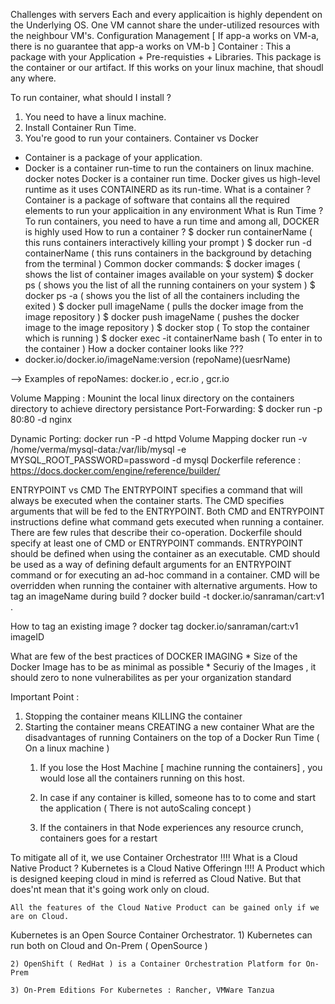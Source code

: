 <!-- docker -->
Challenges with servers
Each and every applicaition is highly dependent on the Underlying OS.
One VM cannot share the under-utilized resources with the neighbour VM's.
Configuration Management [ If app-a works on VM-a, there is no guarantee that app-a works on VM-b ]
Container : This a package with your Application + Pre-requisties + Libraries. This package is the container or our artifact. If this works on your linux machine, that shoudl any where.

To run container, what should I install ?

1) You need to have a linux machine.
2) Install Container Run Time. 
3) You're good to run your containers.
Container vs Docker
* Container is a package of your application.
* Docker is a container run-time to run the containers on linux machine. 
docker notes
Docker is a container run time.
Docker gives us high-level runtime as it uses CONTAINERD as its run-time.
What is a container ?
Container is a package of software that contains all the required elements to run your applicaition in any environment
What is Run Time ?
To run containers, you need to have a run time and among all, DOCKER is highly used
How to run a container ?
$ docker run containerName    ( this runs containers interactively killing your prompt )
$ docker run -d containerName ( this runs containers in the background by detaching from the terminal )
Common docker commands:
$ docker images                      ( shows the list of container images available on your system)
$ docker ps                          ( shows you the list of all the running containers on your system )
$ docker ps -a                       ( shows you the list of all the containers including the exited ) 
$ docker pull imageName              ( pulls the docker image from the image repository )
$ docker push imageName              ( pushes the docker image to the image repository )
$ docker stop                        ( To stop the container which is running ) 
$ docker exec -it containerName bash ( To enter in to the container )
How a docker container looks like ???
* docker.io/docker.io/imageName:version 
(repoName)(uesrName)

--> Examples of repoNames:  docker.io , ecr.io , gcr.io

Volume Mapping :
Mounint the local linux directory on the containers directory to achieve directory persistance
Port-Forwarding:
$ docker run -p 80:80  -d  nginx

Dynamic Porting:
docker run -P  -d httpd
Volume Mapping
docker run -v /home/verma/mysql-data:/var/lib/mysql  -e MYSQL_ROOT_PASSWORD=password -d mysql
Dockerfile reference :
https://docs.docker.com/engine/reference/builder/

ENTRYPOINT vs CMD
 The ENTRYPOINT specifies a command that will always be executed when the container starts. The CMD specifies arguments that will be fed to the ENTRYPOINT.
Both CMD and ENTRYPOINT instructions define what command gets executed when running a container. There are few rules that describe their co-operation.
Dockerfile should specify at least one of CMD or ENTRYPOINT commands.
ENTRYPOINT should be defined when using the container as an executable.
CMD should be used as a way of defining default arguments for an ENTRYPOINT command or for executing an ad-hoc command in a container.
CMD will be overridden when running the container with alternative arguments.
How to tag an imageName during build ?
docker build -t docker.io/sanraman/cart:v1 .

How to tag an existing image ?
docker tag docker.io/sanraman/cart:v1 imageID

What are few of the best practices of DOCKER IMAGING
    * Size of the Docker Image has to be as minimal as possible 
    * Securiy of the Images , it should zero to none vulnerabilites as per your organization standard

Important Point :
1) Stopping the container means KILLING the container 
2) Starting the container means CREATING a new container
What are the disadvantages of running Containers on the top of a Docker Run Time ( On a linux machine )
    1) If you lose the Host Machine [ machine running the containers] , you would lose all the containers running on this host.

    2) In case if any container is killed, someone has to to come and start the application ( There is not autoScaling concept ) 

    3) If the containers in that Node experiences any resource crunch, containers goes for a restart

To mitigate all of it, we use Container Orchestrator !!!!
What is a Cloud Native Product ? Kubernetes is a Cloud Native Offeringn !!!!
    A Product which is designed keeping cloud in mind is referred as Cloud Native.
    But that does'nt mean that it's going work only on cloud.

    All the features of the Cloud Native Product can be gained only if we are on Cloud.

Kubernetes is an Open Source Container Orchestrator.
    1) Kubernetes can run both on Cloud and On-Prem  ( OpenSource )

    2) OpenShift ( RedHat ) is a Container Orchestration Platform for On-Prem

    3) On-Prem Editions For Kubernetes : Rancher, VMWare Tanzua 